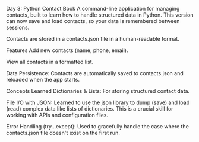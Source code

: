 Day 3: Python Contact Book
A command-line application for managing contacts, built to learn how to handle structured data in Python. This version can now save and load contacts, so your data is remembered between sessions.

Contacts are stored in a contacts.json file in a human-readable format.

Features
Add new contacts (name, phone, email).

View all contacts in a formatted list.

Data Persistence: Contacts are automatically saved to contacts.json and reloaded when the app starts.

 Concepts Learned
Dictionaries & Lists: For storing structured contact data.

File I/O with JSON: Learned to use the json library to dump (save) and load (read) complex data like lists of dictionaries. This is a crucial skill for working with APIs and configuration files.

Error Handling (try...except): Used to gracefully handle the case where the contacts.json file doesn't exist on the first run.